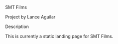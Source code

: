 SMT Films

Project by Lance Aguilar

Description

This is currently a static landing page for SMT Films.
